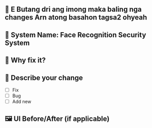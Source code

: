 ## 🎯 E Butang dri ang imong maka baling nga changes Arn atong basahon tagsa2 ohyeah

## 🔧 System Name: Face Recognition Security System

## 🤔 Why fix it?

## 📝 Describe your change

- [ ] Fix
- [ ] Bug
- [ ] Add new

## 🖼️ UI Before/After (if applicable)
